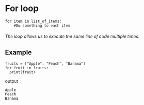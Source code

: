 # For loop

    for item in list_of_items:
        #Do something to each item

###### The loop allows us to execute the same line of code multiple times.

## Example

    fruits = ["Apple", "Peach", "Banana"]
    for fruit in fruits:
      print(fruit)
      
      
output

    Apple
    Peach
    Banana
